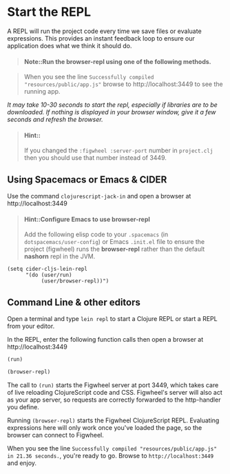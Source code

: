 # Start the REPL

A REPL will run the project code every time we save files or evaluate expressions.  This provides an instant feedback loop to ensure our application does what we think it should do.

> #### Note::Run the browser-repl using one of the following methods.

> When you see the line `Successfully compiled "resources/public/app.js"` browse to http://localhost:3449 to see the running app.

_It may take 10-30 seconds to start the repl, especially if libraries are to be downloaded.  If nothing is displayed in your browser window, give it a few seconds and refresh the browser._

> #### Hint::
> If you changed the `:figwheel :server-port` number in `project.clj` then you should use that number instead of 3449.


## Using Spacemacs or Emacs & CIDER

Use the command `clojurescript-jack-in` and open a browser at http://localhost:3449 

> #### Hint::Configure Emacs to use browser-repl
>  Add the following elisp code to your `.spacemacs` (in `dotspacemacs/user-config`) or Emacs `.init.el` file to ensure the project (figwheel) runs the **browser-repl** rather than the default **nashorn** repl in the JVM.

``` emacs-lisp
(setq cider-cljs-lein-repl
      "(do (user/run)
           (user/browser-repl))")
```

## Command Line & other editors

Open a terminal and type `lein repl` to start a Clojure REPL or start a REPL from your editor.

In the REPL, enter the following function calls then open a browser at http://localhost:3449 

```clojure
(run)

(browser-repl)
```

The call to `(run)` starts the Figwheel server at port 3449, which takes care of
live reloading ClojureScript code and CSS. Figwheel's server will also act as
your app server, so requests are correctly forwarded to the http-handler you
define.

Running `(browser-repl)` starts the Figwheel ClojureScript REPL. Evaluating
expressions here will only work once you've loaded the page, so the browser can
connect to Figwheel.

When you see the line `Successfully compiled "resources/public/app.js" in 21.36
seconds.`, you're ready to go. Browse to `http://localhost:3449` and enjoy.

